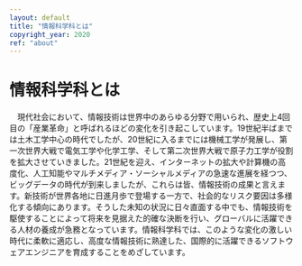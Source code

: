 ```yaml
---
layout: default
title: "情報科学科とは"
copyright_year: 2020
ref: "about"
---
```


<h1 class="nav1">情報科学科とは</h1>
<section>
  <p>&emsp;現代社会において、情報技術は世界中のあらゆる分野で用いられ、歴史上4回目の「産業革命」と呼ばれるほどの変化を引き起こしています。19世紀半ばまでは土木工学中心の時代でしたが、20世紀に入るまでには機械工学が発展し、第一次世界大戦で電気工学や化学工学、そして第二次世界大戦で原子力工学が役割を拡大させていきました。21世紀を迎え、インターネットの拡大や計算機の高度化、人工知能やマルチメディア・ソーシャルメディアの急速な進展を経つつ、ビッグデータの時代が到来しましたが、これらは皆、情報技術の成果と言えます。新技術が世界各地に日進月歩で登場する一方で、社会的なリスク要因は多様化する傾向にあります。そうした未知の状況に日々直面する中でも、情報技術を駆使することによって将来を見据えた的確な決断を行い、グローバルに活躍できる人材の養成が急務となっています。情報科学科では、このような変化の激しい時代に柔軟に適応し、高度な情報技術に熟達した、国際的に活躍できるソフトウェアエンジニアを育成することをめざしています。</p>

<!--
<center> <a href="admission.html#open_c">オープンキャンパスのご案内はこちら</a>(2019年開催は終了） &emsp;&emsp; <a href="admission.html#insetsu">  大学院入試説明会はこちら</a>（2019年開催は終了） </center>
-->

  <figure class="w100"><img src="{{ site.baseurl }}/image/about.webp" alt=""></figure>
</section>
